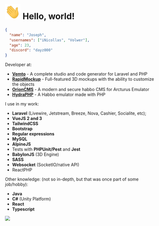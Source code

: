 <h1>
  <img style="margin: 0 auto" src="https://github.com/ABSphreak/ABSphreak/blob/master/gifs/Hi.gif" height="50">
  Hello, world!
</h1>

```json
{
  "name": "Joseph",
  "usernames": ["iNicollas", "Volwer"],
  "age": 23,
  "discord": "dayz000"
}
```

Developer at:

-   [**Vemto**](https://vemto.app/) - A complete studio and code generator for Laravel and PHP
-   [**RapidMockup**](https://alpha.rapidmockup.net/) - Full-featured 3D mockups with the ability to customize the objects
-   [**OrionCMS**](https://orionprojects.net/) - A modern and secure habbo CMS for Arcturus Emulator
-   [**HydraPHP**](https://github.com/nicollassilva/hydraphp) - A Habbo emulator made with PHP

I use in my work:

- **Laravel** (Livewire, Jetstream, Breeze, Nova, Cashier, Socialite, etc);
- **VueJS 2 and 3**
- **TailwindCSS**
- **Bootstrap**
- **Regular expressions**
- **MySQL**
- **AlpineJS**
- Tests with **PHPUnit/Pest** and **Jest**
- **BabylonJS** (3D Engine)
- **SASS**
- **Websocket** (SocketIO/native API)
- ReactPHP

Other knowledge: (not so in-depth, but that was once part of some job/hobby):

- **Java**
- **C#** (Unity Platform)
- **React**
- **Typescript**

![](https://komarev.com/ghpvc/?username=nicollassilva&style=for-the-badge)
